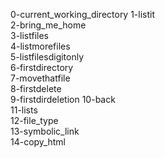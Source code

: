 0-current_working_directory
1-listit         
2-bring_me_home  
3-listfiles      
4-listmorefiles       
5-listfilesdigitonly  
6-firstdirectory      
7-movethatfile                                            
8-firstdelete                                             
9-firstdirdeletion 
10-back                      
11-lists                     
12-file_type     
13-symbolic_link  
14-copy_html    
